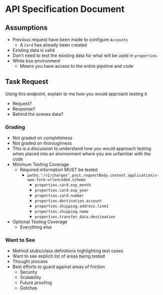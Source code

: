 # API Specification Document

## Assumptions

-   Previous request have been made to configure `Accounts`
    -   A `Card` has already been created
-   Existing data is valid
-   Don't need to test the existing data for what will be used in `properties`
-   White box environment
    -   Means you have access to the entire pipeline and code

## Task Request

Using this endpoint, explain to me how you would approach testing it

-   Request?
-   Response?
-   Behind the scenes data?

### Grading

-   Not graded on completeness
-   Not graded on thoroughness
-   This is a discussion to understand how you would approach testing when placed into an environment where you are unfamiliar with the code
-   Minimum Testing Coverage
    -   Required information MUST be tested
        -   `paths."/v1/charges".post.requestBody.content.application/x-www-form-urlencoded.schema`
            -   `properties.card.exp_month`
            -   `properties.card.exp_year`
            -   `properties.card.number`
            -   `properties.destination.account`
            -   `properties.shipping.address.line1`
            -   `properties.shipping.name`
            -   `properties.transfer_data.destination`
-   Optional Testing Coverage
    -   Everything else

### Want to See

-   Method stubs/class definitions highlighting test cases
-   Want to see explicit list of areas being tested
-   Thought process
-   Best efforts to guard against areas of friction
    -   Security
    -   Scalability
    -   Future proofing
    -   Gotchas
